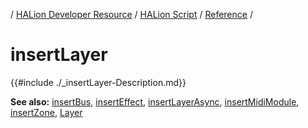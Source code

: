 / [HALion Developer Resource](../../HALion-Developer-Resource.md) / [HALion Script](./HALion-Script.md) / [Reference](./Reference.md) /

# insertLayer

{{#include ./_insertLayer-Description.md}}

**See also:** [insertBus](./insertBus.md), [insertEffect](./insertEffect.md), [insertLayerAsync](./insertLayerAsync.md), [insertMidiModule](./insertMidiModule.md), [insertZone](./insertZone.md), [Layer](./Layer.md)